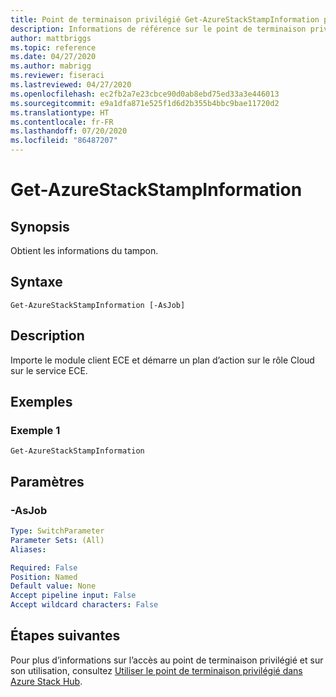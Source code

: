 ```yaml
---
title: Point de terminaison privilégié Get-AzureStackStampInformation pour Azure Stack Hub
description: Informations de référence sur le point de terminaison privilégié Azure Stack PowerShell - Get-AzureStackStampInformation
author: mattbriggs
ms.topic: reference
ms.date: 04/27/2020
ms.author: mabrigg
ms.reviewer: fiseraci
ms.lastreviewed: 04/27/2020
ms.openlocfilehash: ec2fb2a7e23cbce90d0ab8ebd75ed33a3e446013
ms.sourcegitcommit: e9a1dfa871e525f1d6d2b355b4bbc9bae11720d2
ms.translationtype: HT
ms.contentlocale: fr-FR
ms.lasthandoff: 07/20/2020
ms.locfileid: "86487207"
---
```

# <a name="get-azurestackstampinformation"></a>Get-AzureStackStampInformation

## <a name="synopsis"></a>Synopsis
Obtient les informations du tampon.

## <a name="syntax"></a>Syntaxe

```
Get-AzureStackStampInformation [-AsJob]
```

## <a name="description"></a>Description
Importe le module client ECE et démarre un plan d’action sur le rôle Cloud sur le service ECE.

## <a name="examples"></a>Exemples

### <a name="example-1"></a>Exemple 1
```
Get-AzureStackStampInformation
```

## <a name="parameters"></a>Paramètres

### <a name="-asjob"></a>-AsJob


```yaml
Type: SwitchParameter
Parameter Sets: (All)
Aliases:

Required: False
Position: Named
Default value: None
Accept pipeline input: False
Accept wildcard characters: False
```


## <a name="next-steps"></a>Étapes suivantes

Pour plus d’informations sur l’accès au point de terminaison privilégié et sur son utilisation, consultez [Utiliser le point de terminaison privilégié dans Azure Stack Hub](../../operator/azure-stack-privileged-endpoint.md).
